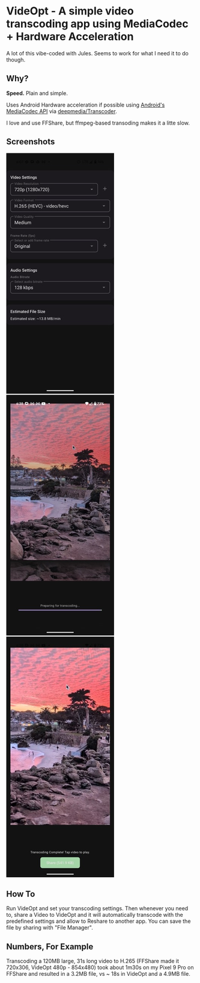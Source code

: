 # VideOpt - A simple video transcoding app using MediaCodec + Hardware Acceleration

A lot of this vibe-coded with Jules. Seems to work for what I need it to do though.

## Why?

**Speed.** Plain and simple. 

Uses Android Hardware acceleration if possible using [Android's MediaCodec API](https://developer.android.com/reference/android/media/MediaCodec) via [deepmedia/Transcoder](https://github.com/deepmedia/Transcoder).

I love and use FFShare, but ffmpeg-based transoding makes it a litte slow.

## Screenshots

![Settings Screenshot](https://github.com/thingsapart/video_transcode_mediacodec/blob/main/docs/settings.jpeg?raw=true)
![Transcode Screenshot](https://github.com/thingsapart/video_transcode_mediacodec/blob/main/docs/transcoding.jpeg?raw=true)
![Transcode Done Screenshot](https://github.com/thingsapart/video_transcode_mediacodec/blob/main/docs/transcoded.jpeg?raw=true)

## How To
Run VideOpt and set your transcoding settings. Then whenever you need to, share a Video to VideOpt and it will automatically transcode with the predefined settings and allow to Reshare to another app. You can save the file by sharing with "File Manager".

## Numbers, For Example

Transcoding a 120MB large, 31s long video to H.265 (FFShare made it 720x306, VideOpt 480p - 854x480) took about 1m30s on my Pixel 9 Pro on FFShare and resulted in a 3.2MB file, vs ~ 18s in VideOpt and a 4.9MB file.
